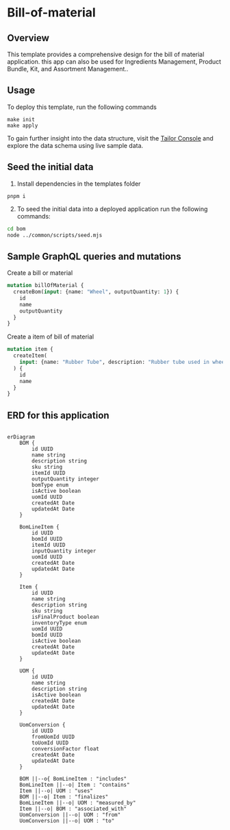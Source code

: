 # Bill-of-material

## Overview

This template  provides a comprehensive design for the bill of material application. this app can also be used for Ingredients Management, Product Bundle, Kit, and Assortment Management..

## Usage
To deploy this template, run the following commands

```
make init
make apply
```

To gain further insight into the data structure, visit the [Tailor Console](https://console.tailor.tech) and explore the data schema using live sample data.

## Seed the initial data

1. Install dependencies in the templates folder

```
pnpm i
```

2. To seed the initial data into a deployed application run the following commands:

```bash
cd bom
node ../common/scripts/seed.mjs
```

## Sample GraphQL queries and mutations

Create a bill or material
```graphql
mutation billOfMaterial {
  createBom(input: {name: "Wheel", outputQuantity: 1}) {
    id
    name
    outputQuantity
  }
}
```


Create a item of bill of material
```graphql
mutation item {
  createItem(
    input: {name: "Rubber Tube", description: "Rubber tube used in wheel"}
  ) {
    id
    name
  }
}
```


## ERD for this application
```mermaid

erDiagram
    BOM {
        id UUID
        name string
        description string
        sku string
        itemId UUID
        outputQuantity integer
        bomType enum
        isActive boolean
        uomId UUID
        createdAt Date
        updatedAt Date
    }

    BomLineItem {
        id UUID
        bomId UUID
        itemId UUID
        inputQuantity integer
        uomId UUID
        createdAt Date
        updatedAt Date
    }

    Item {
        id UUID
        name string
        description string
        sku string
        isFinalProduct boolean
        inventoryType enum
        uomId UUID
        bomId UUID
        isActive boolean
        createdAt Date
        updatedAt Date
    }

    UOM {
        id UUID
        name string
        description string
        isActive boolean
        createdAt Date
        updatedAt Date
    }

    UomConversion {
        id UUID
        fromUomId UUID
        toUomId UUID
        conversionFactor float
        createdAt Date
        updatedAt Date
    }

    BOM ||--o{ BomLineItem : "includes"
    BomLineItem ||--o| Item : "contains"
    Item ||--o| UOM : "uses"
    BOM ||--o| Item : "finalizes"
    BomLineItem ||--o| UOM : "measured_by"
    Item ||--o| BOM : "associated_with"
    UomConversion ||--o| UOM : "from"
    UomConversion ||--o| UOM : "to"
```

